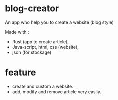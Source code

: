 # blog-creator
An app who help you to create a website (blog style) 

Made with :
- Rust (app to create article),
- Java-script, html, css (website),
- json (for stockage)

# feature
- create and custom a website.
- add, modify and remove article very easily.
  
